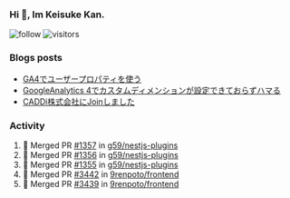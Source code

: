 ### Hi 👋, Im Keisuke Kan.

<!--
**9renpoto/9renpoto** is a ✨ _special_ ✨ repository because its `README.md` (this file) appears on your GitHub profile.

Here are some ideas to get you started:

- 🔭 I’m currently working on ...
- 🌱 I’m currently learning ...
- 👯 I’m looking to collaborate on ...
- 🤔 I’m looking for help with ...
- 💬 Ask me about ...
- 📫 How to reach me: ...
- 😄 Pronouns: ...
- ⚡ Fun fact: ...
-->

![follow](https://img.shields.io/github/followers/9renpoto?label=Follow&style=social)
![visitors](https://komarev.com/ghpvc/?username=9renpoto&label=Profile%20views&color=0e75b6&style=flat)

### Blogs posts

<!-- BLOG-POST-LIST:START -->
- [GA4でユーザープロパティを使う](https://9renpoto.dev/2021/02/21/google-analytics-4-user-properties/)
- [GoogleAnalytics 4でカスタムディメンションが設定できておらずハマる](https://9renpoto.dev/2021/02/13/google-analytics-4/)
- [CADDi株式会社にJoinしました](https://9renpoto.dev/2020/12/05/join/)
<!-- BLOG-POST-LIST:END -->

### Activity

<!--START_SECTION:activity-->
1. 🎉 Merged PR [#1357](https://github.com/g59/nestjs-plugins/pull/1357) in [g59/nestjs-plugins](https://github.com/g59/nestjs-plugins)
2. 🎉 Merged PR [#1356](https://github.com/g59/nestjs-plugins/pull/1356) in [g59/nestjs-plugins](https://github.com/g59/nestjs-plugins)
3. 🎉 Merged PR [#1355](https://github.com/g59/nestjs-plugins/pull/1355) in [g59/nestjs-plugins](https://github.com/g59/nestjs-plugins)
4. 🎉 Merged PR [#3442](https://github.com/9renpoto/frontend/pull/3442) in [9renpoto/frontend](https://github.com/9renpoto/frontend)
5. 🎉 Merged PR [#3439](https://github.com/9renpoto/frontend/pull/3439) in [9renpoto/frontend](https://github.com/9renpoto/frontend)
<!--END_SECTION:activity-->

<!--START_SECTION:waka-->
<!--END_SECTION:waka-->